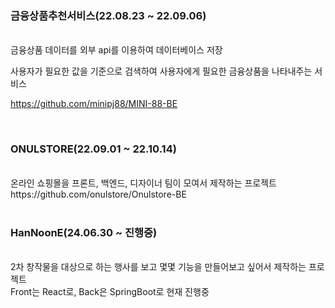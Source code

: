 ### 금융상품추천서비스(22.08.23 ~ 22.09.06)
<br>
금융상품 데이터를 외부 api를 이용하여 데이터베이스 저장
<br>

사용자가 필요한 값을 기준으로 검색하여 사용자에게 필요한 금융상품을 나타내주는 서비스
<br>

https://github.com/minipj88/MINI-88-BE
<br>

<br>

### ONULSTORE(22.09.01 ~ 22.10.14)
<br>
온라인 쇼핑몰을 프론트, 백엔드, 디자이너 팀이 모여서 제작하는 프로젝트
<br>
https://github.com/onulstore/Onulstore-BE
<br>
<br>


### HanNoonE(24.06.30 ~ 진행중)
<br>
2차 창작물을 대상으로 하는 행사를 보고 몇몇 기능을 만들어보고 싶어서 제작하는 프로젝트
<br>
Front는 React로, Back은 SpringBoot로 현재 진행중
